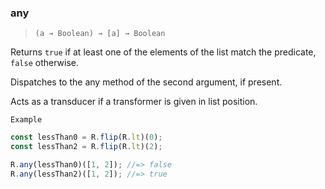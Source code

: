 ### any

> ```(a → Boolean) → [a] → Boolean```

Returns `true` if at least one of the elements of the list match the predicate, `false` otherwise.

Dispatches to the any method of the second argument, if present.

Acts as a transducer if a transformer is given in list position.

`Example`

```js
const lessThan0 = R.flip(R.lt)(0);
const lessThan2 = R.flip(R.lt)(2);

R.any(lessThan0)([1, 2]); //=> false
R.any(lessThan2)([1, 2]); //=> true
```